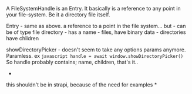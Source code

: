 A FileSystemHandle is an Entry. It basically is a reference to any point in your file-system. Be it a directory file itself.

Entry - same as above. a reference to a point in the file system... but
    - can be of type file directory
    - has a name
    - files, have binary data
    - directories have children

showDirectoryPicker - doesn't seem to take any options params anymore. Paramless.
    ex
    ```javascript
        handle = await window.showDirectoryPicker()
    ```
    So handle probably contains; name, children, that's it..


*
this shouldn't be in strapi, because of the need for examples
*